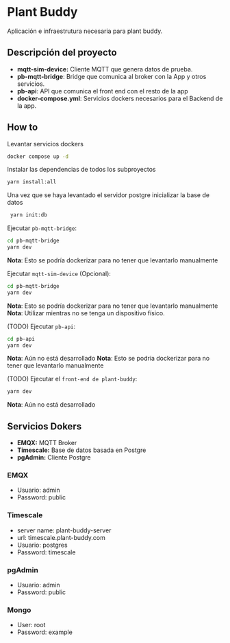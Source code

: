 # Plant Buddy

Aplicación e infraestrutura necesaria para plant buddy.

## Descripción del proyecto

* **mqtt-sim-device:** Cliente MQTT que genera datos de prueba.
* **pb-mqtt-bridge**: Bridge que comunica al broker con la App y otros servicios.
* **pb-api**: API que comunica el front end con el resto de la app
* **docker-compose.yml**: Servicios dockers necesarios para el Backend de la app.

## How to

Levantar servicios dockers
```bash
docker compose up -d
```

Instalar las dependencias de todos los subproyectos
```bash
yarn install:all
```

Una vez que se haya levantado el servidor postgre inicializar la base de datos
```bash
 yarn init:db
```




Ejecutar `pb-mqtt-bridge`:
```bash
cd pb-mqtt-bridge
yarn dev
``` 
**Nota**: Esto se podría dockerizar para no tener que levantarlo manualmente

Ejecutar `mqtt-sim-device` (Opcional):
```bash
cd pb-mqtt-bridge
yarn dev
``` 
**Nota**: Esto se podría dockerizar para no tener que levantarlo manualmente
**Nota**: Utilizar mientras no se tenga un dispositivo físico.


(TODO) Ejecutar `pb-api`:
```bash
cd pb-api
yarn dev
```
**Nota**: Aún no está desarrollado
**Nota**: Esto se podría dockerizar para no tener que levantarlo manualmente

(TODO) Ejecutar el `front-end de plant-buddy`:
```bash
yarn dev
```
**Nota**: Aún no está desarrollado


## Servicios Dokers

* **EMQX:** MQTT Broker
* **Timescale:** Base de datos basada en Postgre 
* **pgAdmin:** Cliente Postgre

### EMQX
* Usuario: admin
* Password: public

### Timescale
* server name: plant-buddy-server
* url: timescale.plant-buddy.com
* Usuario: postgres
* Password: timescale

### pgAdmin
* Usuario: admin
* Password: public
  
### Mongo
* User: root 
* Password: example
